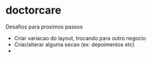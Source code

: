 # doctorcare

Desafios para proximos passos
- Criar variacao do layout, trocando para outro negocio
- Criar/alterar alguma secao (ex: depoimentos etc)
- 

